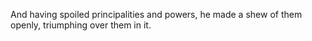 And having spoiled principalities and powers, he made a shew of them openly, triumphing over them in it.
